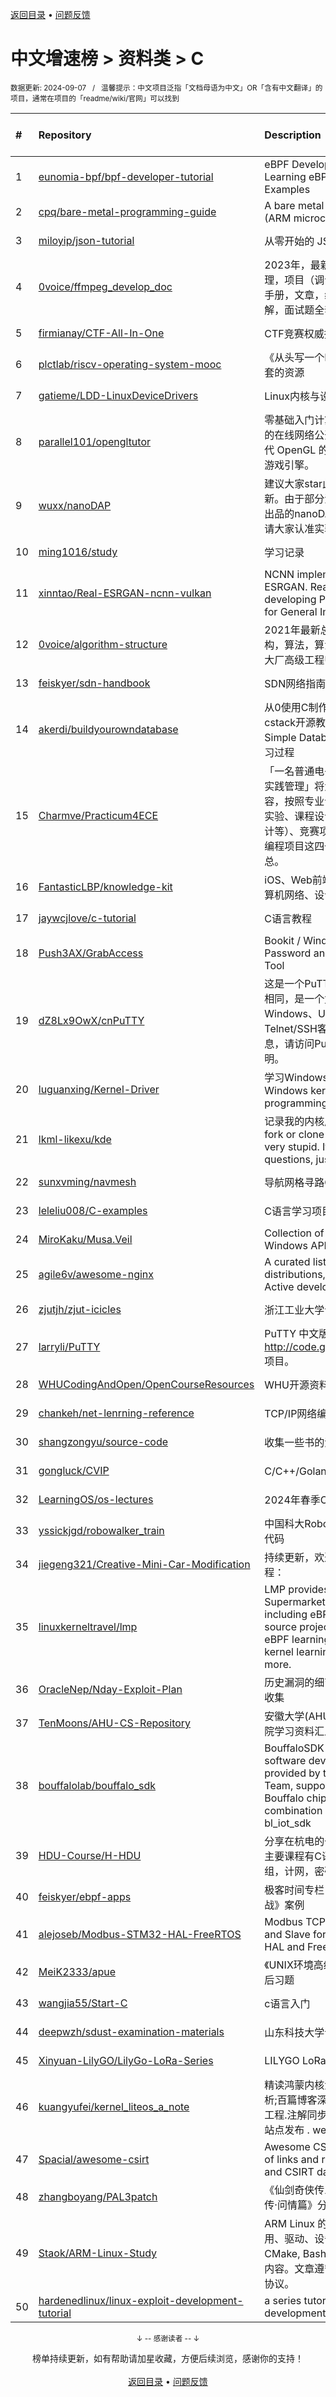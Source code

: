 <a href="https://github.com/GrowingGit/GitHub-Chinese-Top-Charts#github中文排行榜">返回目录</a> • <a href="/content/docs/feedback.md">问题反馈</a>

# 中文增速榜 > 资料类 > C
<sub>数据更新: 2024-09-07&nbsp;&nbsp;&nbsp;/&nbsp;&nbsp;&nbsp;温馨提示：中文项目泛指「文档母语为中文」OR「含有中文翻译」的项目，通常在项目的「readme/wiki/官网」可以找到</sub>

|#|Repository|Description|Stars|Average daily growth|Updated|
|:-|:-|:-|:-|:-|:-|
|1|[eunomia-bpf/bpf-developer-tutorial](https://github.com/eunomia-bpf/bpf-developer-tutorial)|eBPF Developer Tutorial: Learning eBPF Step by Step with Examples|2326|4|2024-09-04|
|2|[cpq/bare-metal-programming-guide](https://github.com/cpq/bare-metal-programming-guide)|A bare metal programming guide (ARM microcontrollers)|2892|4|2024-09-05|
|3|[miloyip/json-tutorial](https://github.com/miloyip/json-tutorial)|从零开始的 JSON 库教程|7674|3|2024-06-14|
|4|[0voice/ffmpeg_develop_doc](https://github.com/0voice/ffmpeg_develop_doc)|2023年，最新音视频学习资料整理，项目（调试可用），ffmpeg命令手册，文章，编解码论文，视频讲解，面试题全套资料|1874|2|2024-05-20|
|5|[firmianay/CTF-All-In-One](https://github.com/firmianay/CTF-All-In-One)|CTF竞赛权威指南|4066|2|2024-07-27|
|6|[plctlab/riscv-operating-system-mooc](https://github.com/plctlab/riscv-operating-system-mooc)|《从头写一个RISC-V OS》课程配套的资源|863|1|2024-06-06|
|7|[gatieme/LDD-LinuxDeviceDrivers](https://github.com/gatieme/LDD-LinuxDeviceDrivers)|Linux内核与设备驱动程序学习笔记|2478|1|2024-08-12|
|8|[parallel101/opengltutor](https://github.com/parallel101/opengltutor)|零基础入门计算机图形学必不可少的在线网络公开课，手把手教您现代 OpenGL 的点点滴滴，构建爆款游戏引擎。|288|1|2024-08-08|
|9|[wuxx/nanoDAP](https://github.com/wuxx/nanoDAP)|建议大家star此仓库，仓库会持续更新。由于部分淘宝卖家“借鉴”实验室出品的nanoDAP详情描述和资料，请大家认准实验室官方链接|1127|1|2024-04-12|
|10|[ming1016/study](https://github.com/ming1016/study)|学习记录|3866|1|2024-09-05|
|11|[xinntao/Real-ESRGAN-ncnn-vulkan](https://github.com/xinntao/Real-ESRGAN-ncnn-vulkan)|NCNN implementation of Real-ESRGAN. Real-ESRGAN aims at developing Practical Algorithms for General Image Restoration.|1446|1|2024-05-10|
|12|[0voice/algorithm-structure](https://github.com/0voice/algorithm-structure)|2021年最新总结 500个常用数据结构，算法，算法导论，面试常用，大厂高级工程师整理总结|1823|1|2024-05-20|
|13|[feiskyer/sdn-handbook](https://github.com/feiskyer/sdn-handbook)|SDN网络指南（SDN Handbook）|1368|1|2024-04-30|
|14|[akerdi/buildyourowndatabase](https://github.com/akerdi/buildyourowndatabase)|从0使用C制作B+树数据库: 基于cstack开源教程Let's Build a Simple Database中文浓缩翻译及学习过程|63|0|2024-05-25|
|15|[Charmve/Practicum4ECE](https://github.com/Charmve/Practicum4ECE)|「一名普通电子信息本科生的项目实践管理」将大学阶段的实训内容，按照专业课程设计（包括上机实验、课程设计、下学年的毕业设计等）、竞赛项目、科创项目、小型编程项目这四个门类进行整理汇总。|136|0|2024-05-27|
|16|[FantasticLBP/knowledge-kit](https://github.com/FantasticLBP/knowledge-kit)|iOS、Web前端、后端、数据库、计算机网络、设计模式经验总结|877|0|2024-07-25|
|17|[jaywcjlove/c-tutorial](https://github.com/jaywcjlove/c-tutorial)|C语言教程|87|0|2024-06-23|
|18|[Push3AX/GrabAccess](https://github.com/Push3AX/GrabAccess)|Bookit / Windows Login Password and Bitlocker Bypass Tool|354|0|2024-08-07|
|19|[dZ8Lx9OwX/cnPuTTY](https://github.com/dZ8Lx9OwX/cnPuTTY)|这是一个PuTTY中文版，与PuTTY相同，是一个免费的支持Windows、Unix/Linux和MacOS的Telnet/SSH客户端。更多详细信息，请访问PuTTY相关网站及说明。|61|0|2024-08-26|
|20|[luguanxing/Kernel-Driver](https://github.com/luguanxing/Kernel-Driver)|学习Windows内核驱动编程 Learn Windows kernel driver programming.|149|0|2024-08-27|
|21|[lkml-likexu/kde](https://github.com/lkml-likexu/kde)|记录我的内核成长贡献之路。IMO, fork or clone this repo would be very stupid.  If you have any questions, just send me an email.|190|0|2024-09-05|
|22|[sunxvming/navmesh](https://github.com/sunxvming/navmesh)|导航网格寻路C++实现版(入门版)|166|0|2024-06-11|
|23|[leleliu008/C-examples](https://github.com/leleliu008/C-examples)|C语言学习项目|269|0|2024-08-19|
|24|[MiroKaku/Musa.Veil](https://github.com/MiroKaku/Musa.Veil)|Collection of undocumented Windows API declarations.|281|0|2024-08-24|
|25|[agile6v/awesome-nginx](https://github.com/agile6v/awesome-nginx)|A curated list of awesome Nginx distributions, 3rd party modules, Active developers, etc. :octocat:  |1120|0|2024-08-05|
|26|[zjutjh/zjut-icicles](https://github.com/zjutjh/zjut-icicles)|浙江工业大学课程攻略共享计划|218|0|2024-08-09|
|27|[larryli/PuTTY](https://github.com/larryli/PuTTY)|PuTTY 中文版，原 http://code.google.com/p/puttycn 项目。|1120|0|2024-05-30|
|28|[WHUCodingAndOpen/OpenCourseResources](https://github.com/WHUCodingAndOpen/OpenCourseResources)|WHU开源资料|71|0|2024-08-07|
|29|[chankeh/net-lenrning-reference](https://github.com/chankeh/net-lenrning-reference)|TCP/IP网络编程笔记|461|0|2024-08-02|
|30|[shangzongyu/source-code](https://github.com/shangzongyu/source-code)|收集一些书的源码，方便自己查找|65|0|2024-08-23|
|31|[gongluck/CVIP](https://github.com/gongluck/CVIP)|C/C++/Golang/Linux...知识整理|97|0|2024-08-19|
|32|[LearningOS/os-lectures](https://github.com/LearningOS/os-lectures)|2024年春季OS课程Slides|620|0|2024-06-03|
|33|[yssickjgd/robowalker_train](https://github.com/yssickjgd/robowalker_train)|中国科大RoboMaster电控培训系列代码|94|0|2024-09-03|
|34|[jiegeng321/Creative-Mini-Car-Modification](https://github.com/jiegeng321/Creative-Mini-Car-Modification)|持续更新，欢迎star，保姆级改装教程：|83|0|2024-07-07|
|35|[linuxkerneltravel/lmp](https://github.com/linuxkerneltravel/lmp)|LMP provides an eBPF Supermarket for developers, including eBPF tools, open-source projects based on eBPF, eBPF learning materials, Linux kernel learning materials, and more.|582|0|2024-09-06|
|36|[OracleNep/Nday-Exploit-Plan](https://github.com/OracleNep/Nday-Exploit-Plan)|历史漏洞的细节以及利用方法汇总收集|95|0|2024-08-18|
|37|[TenMoons/AHU-CS-Repository](https://github.com/TenMoons/AHU-CS-Repository)|安徽大学(AHU)计算机科学与技术学院学习资料汇总|186|0|2024-07-16|
|38|[bouffalolab/bouffalo_sdk](https://github.com/bouffalolab/bouffalo_sdk)|BouffaloSDK is the IOT and MCU software development kit provided by the Bouffalo Lab Team, supports all the series of Bouffalo chips. Also it is the combination of bl_mcu_sdk and bl_iot_sdk |360|0|2024-07-11|
|39|[HDU-Course/H-HDU](https://github.com/HDU-Course/H-HDU)|分享在杭电的一些期末复习资料，主要课程有C语言，数据结构，计组，计网，密码学，网络安全等|207|0|2024-06-22|
|40|[feiskyer/ebpf-apps](https://github.com/feiskyer/ebpf-apps)|极客时间专栏《eBPF 核心技术与实战》案例|313|0|2024-08-26|
|41|[alejoseb/Modbus-STM32-HAL-FreeRTOS](https://github.com/alejoseb/Modbus-STM32-HAL-FreeRTOS)|Modbus TCP and  RTU,  Master and Slave for STM32 using Cube HAL and FreeRTOS|537|0|2024-08-01|
|42|[MeiK2333/apue](https://github.com/MeiK2333/apue)|《UNIX环境高级编程》随书代码与课后习题|417|0|2024-04-07|
|43|[wangjia55/Start-C](https://github.com/wangjia55/Start-C)|c语言入门|95|0|2024-04-27|
|44|[deepwzh/sdust-examination-materials](https://github.com/deepwzh/sdust-examination-materials)|山东科技大学课程资源共享计划|312|0|2024-08-28|
|45|[Xinyuan-LilyGO/LilyGo-LoRa-Series](https://github.com/Xinyuan-LilyGO/LilyGo-LoRa-Series)|LILYGO LoRa Series examples|634|0|2024-08-23|
|46|[kuangyufei/kernel_liteos_a_note](https://github.com/kuangyufei/kernel_liteos_a_note)|精读鸿蒙内核源码,百万汉字注解分析;百篇博客深入解剖,挖透内核地基工程.注解同步官方,工具文档齐全,多站点发布 . weharmonyos.com|346|0|2024-06-26|
|47|[Spacial/awesome-csirt](https://github.com/Spacial/awesome-csirt)|Awesome CSIRT is an curated list of links and resources in security and CSIRT daily activities.|437|0|2024-06-27|
|48|[zhangboyang/PAL3patch](https://github.com/zhangboyang/PAL3patch)|《仙剑奇侠传三》《仙剑奇侠传三外传·问情篇》分辨率补丁|194|0|2024-09-04|
|49|[Staok/ARM-Linux-Study](https://github.com/Staok/ARM-Linux-Study)|ARM Linux 的学习历程。包括应用、驱动、设备树，GCC, Make, CMake, Bash, Vim, Git 等等大集合内容。文章遵守 CC BY NC SA 4.0 协议。|212|0|2024-07-20|
|50|[hardenedlinux/linux-exploit-development-tutorial](https://github.com/hardenedlinux/linux-exploit-development-tutorial)|a series tutorial for linux exploit development to newbie.|551|0|2024-04-12|

<div align="center">
    <p><sub>↓ -- 感谢读者 -- ↓</sub></p>
    榜单持续更新，如有帮助请加星收藏，方便后续浏览，感谢你的支持！
</div>

<br/>

<div align="center"><a href="https://github.com/GrowingGit/GitHub-Chinese-Top-Charts#github中文排行榜">返回目录</a> • <a href="/content/docs/feedback.md">问题反馈</a></div>

